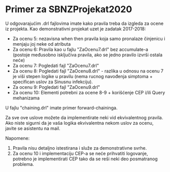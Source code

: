 ﻿# Primer za SBNZProjekat2020
U odgovarajućim .drl fajlovima imate kako pravila treba da izgleda za ocene iz projekta. Kao demonstrativni projekat uzet je zadatak 2017-2018:
- Za ocenu 5: nezavisna when then pravila koja samo pronalaze činjenicu i menjaju joj neke od atributa
- Za ocenu 6: Pravila kao u fajlu "ZaOcenu7.drl" bez accumulate-a (postoje međusobno isključiva pravila, ako se jedno pravilo izvrši ostala neće)
- Za ocenu 7: Pogledati fajl "ZaOcenu7.drl"
- Za ocenu 8: Pogledati fajl "ZaOcenu8.drl" - razlika u odnosu na ocenu 7 je viši stepen logike u pravilu (nema rucnog navođenja simptoma + specifican uslov za Sinusnu infekciju).
- Za ocenu 9: Pogledati fajl "ZaOcenu9.drl"
- Za ocenu 10: Elementi potrebni za ocene 8-9 + korišćenje CEP i/ili Query mehanizama

U fajlu "chaining.drl" imate primer forward-chaininga.

Za sve ove uslove možete da implementirate neki vid ekvivalentnog pravila. Ako niste sigurni da je vaša logika ekvivalentna nekom uslov za ocenu, javite se asistentu na mail.


Napomene: 
  1. Pravila nisu detaljno istestirana i služe za demonstrativne svrhe.
  2. Za ocenu 10 i implementaciju CEP-a se neće prihvatiti logovanje, potrebno je implementirati CEP tako da se reši neki deo posmatranog problema. 
